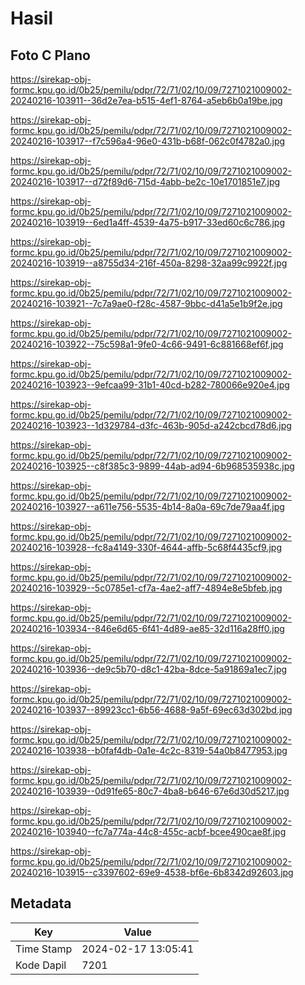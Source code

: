# Hasil

## Foto C Plano

https://sirekap-obj-formc.kpu.go.id/0b25/pemilu/pdpr/72/71/02/10/09/7271021009002-20240216-103911--36d2e7ea-b515-4ef1-8764-a5eb6b0a19be.jpg

https://sirekap-obj-formc.kpu.go.id/0b25/pemilu/pdpr/72/71/02/10/09/7271021009002-20240216-103917--f7c596a4-96e0-431b-b68f-062c0f4782a0.jpg

https://sirekap-obj-formc.kpu.go.id/0b25/pemilu/pdpr/72/71/02/10/09/7271021009002-20240216-103917--d72f89d6-715d-4abb-be2c-10e1701851e7.jpg

https://sirekap-obj-formc.kpu.go.id/0b25/pemilu/pdpr/72/71/02/10/09/7271021009002-20240216-103919--6ed1a4ff-4539-4a75-b917-33ed60c6c786.jpg

https://sirekap-obj-formc.kpu.go.id/0b25/pemilu/pdpr/72/71/02/10/09/7271021009002-20240216-103919--a8755d34-216f-450a-8298-32aa99c9922f.jpg

https://sirekap-obj-formc.kpu.go.id/0b25/pemilu/pdpr/72/71/02/10/09/7271021009002-20240216-103921--7c7a9ae0-f28c-4587-9bbc-d41a5e1b9f2e.jpg

https://sirekap-obj-formc.kpu.go.id/0b25/pemilu/pdpr/72/71/02/10/09/7271021009002-20240216-103922--75c598a1-9fe0-4c66-9491-6c881668ef6f.jpg

https://sirekap-obj-formc.kpu.go.id/0b25/pemilu/pdpr/72/71/02/10/09/7271021009002-20240216-103923--9efcaa99-31b1-40cd-b282-780066e920e4.jpg

https://sirekap-obj-formc.kpu.go.id/0b25/pemilu/pdpr/72/71/02/10/09/7271021009002-20240216-103923--1d329784-d3fc-463b-905d-a242cbcd78d6.jpg

https://sirekap-obj-formc.kpu.go.id/0b25/pemilu/pdpr/72/71/02/10/09/7271021009002-20240216-103925--c8f385c3-9899-44ab-ad94-6b968535938c.jpg

https://sirekap-obj-formc.kpu.go.id/0b25/pemilu/pdpr/72/71/02/10/09/7271021009002-20240216-103927--a611e756-5535-4b14-8a0a-69c7de79aa4f.jpg

https://sirekap-obj-formc.kpu.go.id/0b25/pemilu/pdpr/72/71/02/10/09/7271021009002-20240216-103928--fc8a4149-330f-4644-affb-5c68f4435cf9.jpg

https://sirekap-obj-formc.kpu.go.id/0b25/pemilu/pdpr/72/71/02/10/09/7271021009002-20240216-103929--5c0785e1-cf7a-4ae2-aff7-4894e8e5bfeb.jpg

https://sirekap-obj-formc.kpu.go.id/0b25/pemilu/pdpr/72/71/02/10/09/7271021009002-20240216-103934--846e6d65-6f41-4d89-ae85-32d116a28ff0.jpg

https://sirekap-obj-formc.kpu.go.id/0b25/pemilu/pdpr/72/71/02/10/09/7271021009002-20240216-103936--de9c5b70-d8c1-42ba-8dce-5a91869a1ec7.jpg

https://sirekap-obj-formc.kpu.go.id/0b25/pemilu/pdpr/72/71/02/10/09/7271021009002-20240216-103937--89923cc1-6b56-4688-9a5f-69ec63d302bd.jpg

https://sirekap-obj-formc.kpu.go.id/0b25/pemilu/pdpr/72/71/02/10/09/7271021009002-20240216-103938--b0faf4db-0a1e-4c2c-8319-54a0b8477953.jpg

https://sirekap-obj-formc.kpu.go.id/0b25/pemilu/pdpr/72/71/02/10/09/7271021009002-20240216-103939--0d91fe65-80c7-4ba8-b646-67e6d30d5217.jpg

https://sirekap-obj-formc.kpu.go.id/0b25/pemilu/pdpr/72/71/02/10/09/7271021009002-20240216-103940--fc7a774a-44c8-455c-acbf-bcee490cae8f.jpg

https://sirekap-obj-formc.kpu.go.id/0b25/pemilu/pdpr/72/71/02/10/09/7271021009002-20240216-103915--c3397602-69e9-4538-bf6e-6b8342d92603.jpg


## Metadata

| Key        | Value               |
| ---------- | ------------------- |
| Time Stamp | 2024-02-17 13:05:41 |
| Kode Dapil | 7201                |



